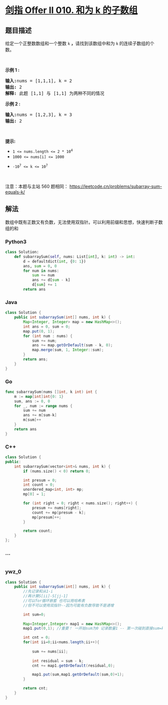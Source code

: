 # [剑指 Offer II 010. 和为 k 的子数组](https://leetcode.cn/problems/QTMn0o)

## 题目描述

<!-- 这里写题目描述 -->

<p>给定一个正整数数组和一个整数&nbsp;<code>k</code><strong> ，</strong>请找到该数组中和为&nbsp;<code>k</code><strong>&nbsp;</strong>的连续子数组的个数。</p>

<p>&nbsp;</p>

<p><strong>示例 1 :</strong></p>

<pre>
<strong>输入:</strong>nums = [1,1,1], k = 2
<strong>输出:</strong> 2
<strong>解释:</strong> 此题 [1,1] 与 [1,1] 为两种不同的情况
</pre>

<p><strong>示例 2&nbsp;:</strong></p>

<pre>
<strong>输入:</strong>nums = [1,2,3], k = 3
<strong>输出:</strong> 2
</pre>

<p>&nbsp;</p>

<p><strong>提示:</strong></p>

<ul>
	<li><code>1 &lt;= nums.length &lt;= 2 * 10<sup>4</sup></code></li>
	<li><code>1000 &lt;= nums[i] &lt;= 1000</code></li>
	<li>
	<p><code>-10<sup>7</sup>&nbsp;&lt;= k &lt;= 10<sup>7</sup></code></p>
	</li>
</ul>

<p>&nbsp;</p>

<p>注意：本题与主站 560&nbsp;题相同：&nbsp;<a href="https://leetcode.cn/problems/subarray-sum-equals-k/">https://leetcode.cn/problems/subarray-sum-equals-k/</a></p>

## 解法

<!-- 这里可写通用的实现逻辑 -->

数组中既有正数又有负数，无法使用双指针。可以利用前缀和思想，快速判断子数组的和

<!-- tabs:start -->

### **Python3**

<!-- 这里可写当前语言的特殊实现逻辑 -->

```python
class Solution:
    def subarraySum(self, nums: List[int], k: int) -> int:
        d = defaultdict(int, {0: 1})
        ans, sum = 0, 0
        for num in nums:
            sum += num
            ans += d[sum - k]
            d[sum] += 1
        return ans
```

### **Java**

<!-- 这里可写当前语言的特殊实现逻辑 -->

```java
class Solution {
    public int subarraySum(int[] nums, int k) {
        Map<Integer, Integer> map = new HashMap<>();
        int ans = 0, sum = 0;
        map.put(0, 1);
        for (int num : nums) {
            sum += num;
            ans += map.getOrDefault(sum - k, 0);
            map.merge(sum, 1, Integer::sum);
        }
        return ans;
    }
}
```

### **Go**

```go
func subarraySum(nums []int, k int) int {
	m := map[int]int{0: 1}
	sum, ans := 0, 0
	for _, num := range nums {
		sum += num
		ans += m[sum-k]
		m[sum]++
	}
	return ans
}
```

### **C++**

```cpp
class Solution {
public:
    int subarraySum(vector<int>& nums, int k) {
        if (nums.size() < 0) return 0;

        int presum = 0;
        int count = 0;
        unordered_map<int, int> mp;
        mp[0] = 1;

        for (int right = 0; right < nums.size(); right++) {
            presum += nums[right];
            count += mp[presum - k];
            mp[presum]++;
        }

        return count;
    }
};
```

### **...**

```

```

### **ywz_0**

```java
class Solution {
    public int subarraySum(int[] nums, int k) {
        //先记录和从1-i
        //再计算S[ii]-S[jj-1]
        //可以for循环嵌套 也可以用哈希表
        //但不可以使用双指针--因为可能有负数导致不是递增

        int sum=0;
        
        Map<Integer,Integer> map1 = new HashMap<>();
        map1.put(0,1); //重要！ 一开始sum为0 记录数量1 -- 第一次碰到直接sum=k时可以计上数

        int cnt = 0;
        for(int ii=0;ii<nums.length;ii++){
            
            sum += nums[ii];
            
            int residual = sum - k;
            cnt += map1.getOrDefault(residual,0);

            map1.put(sum,map1.getOrDefault(sum,0)+1);
        }

        return cnt;
    }
}
```

<!-- tabs:end -->
